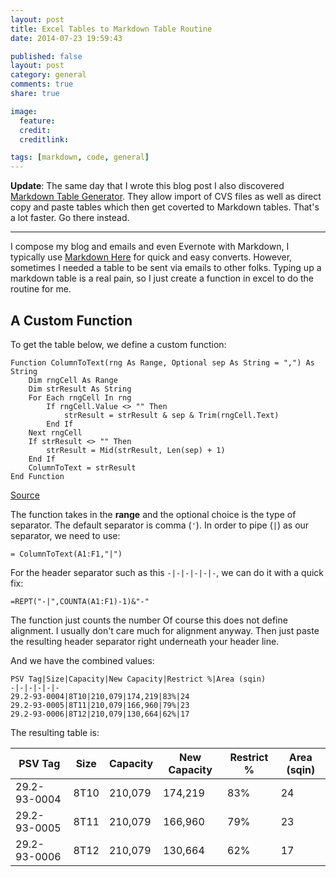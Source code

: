 ```yaml
---
layout: post
title: Excel Tables to Markdown Table Routine
date: 2014-07-23 19:59:43

published: false
layout: post
category: general
comments: true
share: true

image:
  feature: 
  credit: 
  creditlink: 

tags: [markdown, code, general]
---
```


**Update**: The same day that I wrote this blog post I also discovered [Markdown Table Generator](http://www.tablesgenerator.com/markdown_tables). They allow import of CVS files as well as direct copy and paste tables which then get coverted to Markdown tables. That's a lot faster. Go there instead. 

--------

I compose my blog and emails and even Evernote with Markdown, I typically use [Markdown Here](http://markdown-here.com/) for quick and easy converts. However, sometimes I needed a table to be sent via emails to other folks. Typing up a markdown table is a real pain, so I just create a function in excel to do the routine for me. 



## A Custom Function

To get the table below, we define a custom function:

```
Function ColumnToText(rng As Range, Optional sep As String = ",") As String
    Dim rngCell As Range
    Dim strResult As String
    For Each rngCell In rng
        If rngCell.Value <> "" Then
            strResult = strResult & sep & Trim(rngCell.Text)
        End If
    Next rngCell
    If strResult <> "" Then
        strResult = Mid(strResult, Len(sep) + 1)
    End If
    ColumnToText = strResult
End Function
```

[Source][1]

The function takes in the **range** and the optional choice is the type of separator. The default separator is comma (`'`). In order to pipe (`|`) as our separator, we need to use:

```
= ColumnToText(A1:F1,"|")
```

For the header separator such as this `-|-|-|-|-|-`, we can do it with a quick fix:

```
=REPT("-|",COUNTA(A1:F1)-1)&"-"
```

The function just counts the number Of course this does not define alignment. I usually don't care much for alignment anyway. Then just paste the resulting header separator right underneath your header line. 

And we have the combined values:

```
PSV Tag|Size|Capacity|New Capacity|Restrict %|Area (sqin)
-|-|-|-|-|-
29.2-93-0004|8T10|210,079|174,219|83%|24
29.2-93-0005|8T11|210,079|166,960|79%|23
29.2-93-0006|8T12|210,079|130,664|62%|17
```

The resulting table is: 

PSV Tag|Size|Capacity|New Capacity|Restrict %|Area (sqin)
-|-|-|-|-|-
29.2-93-0004|8T10|210,079|174,219|83%|24
29.2-93-0005|8T11|210,079|166,960|79%|23
29.2-93-0006|8T12|210,079|130,664|62%|17



[1]: http://answers.microsoft.com/en-us/office/forum/office_2013_release-excel/concatenate-cell-range-separate-with-comma-except/e69a044a-e279-4ee1-be0c-ea4a2300d33c
